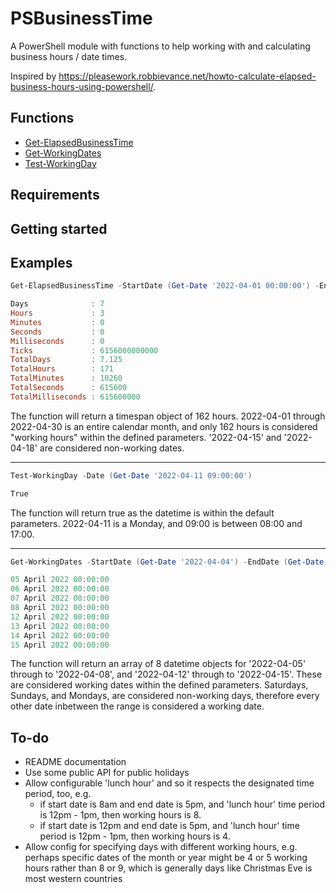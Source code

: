 # PSBusinessTime

A PowerShell module with functions to help working with and calculating business hours / date times.

Inspired by https://pleasework.robbievance.net/howto-calculate-elapsed-business-hours-using-powershell/.

## Functions

- [Get-ElapsedBusinessTime](docs/Get-ElapsedBusinessTime.md)
- [Get-WorkingDates](docs/Get-WorkingDates.md)
- [Test-WorkingDay](docs/Test-WorkingDay.md)

## Requirements

## Getting started

## Examples

```powershell
Get-ElapsedBusinessTime -StartDate (Get-Date '2022-04-01 00:00:00') -EndDate (Get-Date '2022-04-30 23:59:59') -NonWorkingDates (Get-Date '2022-04-15'), (Get-Date '2022-04-18')

Days              : 7
Hours             : 3
Minutes           : 0
Seconds           : 0
Milliseconds      : 0
Ticks             : 6156000000000
TotalDays         : 7.125
TotalHours        : 171
TotalMinutes      : 10260
TotalSeconds      : 615600
TotalMilliseconds : 615600000
```

The function will return a timespan object of 162 hours. 2022-04-01 through 2022-04-30 is an entire calendar month, and only 162 hours is considered "working hours" within the defined parameters. '2022-04-15' and '2022-04-18' are considered non-working dates.

___

```powershell
Test-WorkingDay -Date (Get-Date '2022-04-11 09:00:00')

True
```

The function will return true as the datetime is within the default parameters. 2022-04-11 is a Monday, and 09:00 is between 08:00 and 17:00.

___

```powershell
Get-WorkingDates -StartDate (Get-Date '2022-04-04') -EndDate (Get-Date '2022-04-17') -NonWorkingDaysOfWeek 'Saturday','Sunday','Monday'

05 April 2022 00:00:00
06 April 2022 00:00:00
07 April 2022 00:00:00
08 April 2022 00:00:00
12 April 2022 00:00:00
13 April 2022 00:00:00
14 April 2022 00:00:00
15 April 2022 00:00:00
```

The function will return an array of 8 datetime objects for '2022-04-05' through to '2022-04-08', and '2022-04-12' through to '2022-04-15'. These are considered working dates within the defined parameters. Saturdays, Sundays, and Mondays, are considered non-working days, therefore every other date inbetween the range is considered a working date.

## To-do

- README documentation
- Use some public API for public holidays
- Allow configurable 'lunch hour' and so it respects the designated time period, too, e.g.
  - if start date is 8am and end date is 5pm, and 'lunch hour' time period is 12pm - 1pm, then working hours is 8.
  - if start date is 12pm and end date is 5pm, and 'lunch hour' time period is 12pm - 1pm, then working hours is 4.
- Allow config for specifying days with different working hours, e.g. perhaps specific dates of the month or year might be 4 or 5 working hours rather than 8 or 9, which is generally days like Christmas Eve is most western countries
